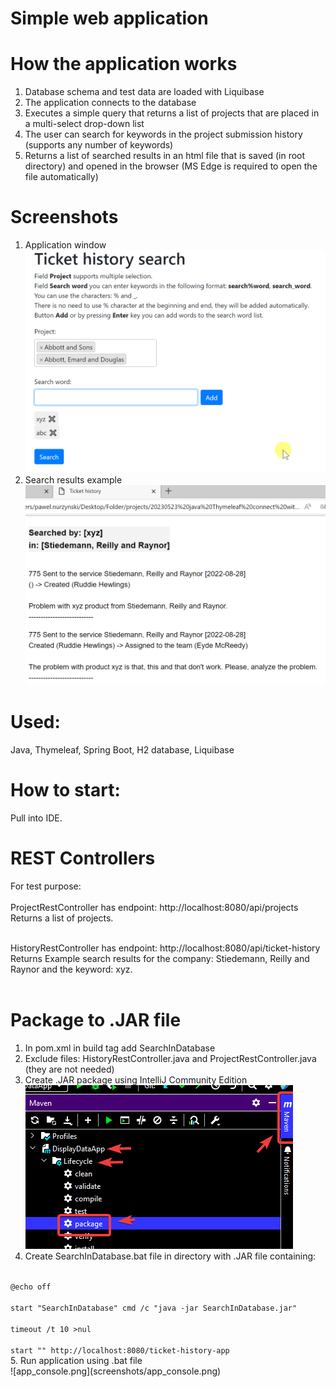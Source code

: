 # Simple web application
# How the application works
1. Database schema and test data are loaded with Liquibase
2. The application connects to the database
3. Executes a simple query that returns a list of projects that are placed in a multi-select drop-down list
4. The user can search for keywords in the project submission history (supports any number of keywords)
5. Returns a list of searched results in an html file that is saved (in root directory) and opened in the browser (MS Edge is required to open the file automatically)

# Screenshots
1. Application window
![img.png](screenshots/app_window.png)
2. Search results example
![img.png](screenshots/search_results_example.png)

# Used:
Java, Thymeleaf, Spring Boot, H2 database, Liquibase

# How to start:
Pull into IDE.

# REST Controllers
For test purpose:<br><br>
ProjectRestController has endpoint: http://localhost:8080/api/projects <br>
Returns a list of projects. <br><br>

HistoryRestController has endpoint: http://localhost:8080/api/ticket-history <br>
Returns Example search results for the company: Stiedemann, Reilly and Raynor and the keyword: xyz. <br><br>

# Package to .JAR file
1. In pom.xml in build tag add <finalName>SearchInDatabase</finalName>
2. Exclude files: HistoryRestController.java and ProjectRestController.java (they are not needed)
3. Create .JAR package using IntelliJ Community Edition <br>
![img.png](screenshots/package_intelij.png)
4. Create SearchInDatabase.bat file in directory with .JAR file containing: <br>
<code>
@echo off <br>
start "SearchInDatabase" cmd /c "java -jar SearchInDatabase.jar" <br>
timeout /t 10 >nul <br>
start "" http://localhost:8080/ticket-history-app
</code>
5. Run application using .bat file <br>
![app_console.png](screenshots/app_console.png)
